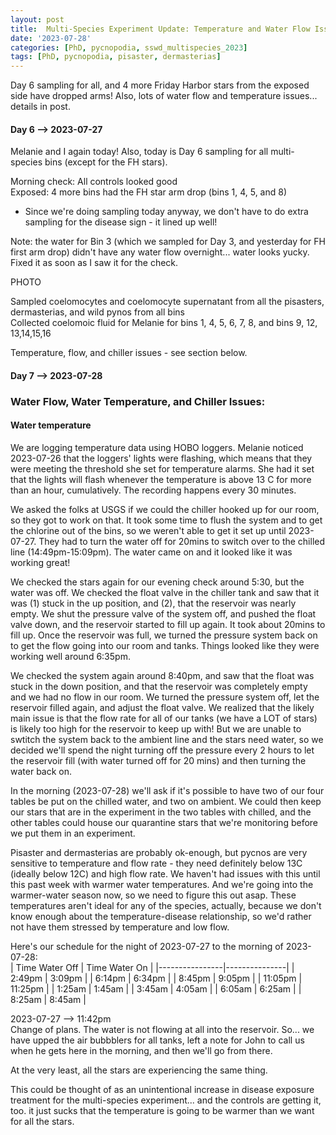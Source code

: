```yaml
---
layout: post
title:  Multi-Species Experiment Update: Temperature and Water Flow Issues; FH Star Disease Progression  
date: '2023-07-28'
categories: [PhD, pycnopodia, sswd_multispecies_2023]
tags: [PhD, pycnopodia, pisaster, dermasterias]
---
```

Day 6 sampling for all, and 4 more Friday Harbor stars from the exposed side have dropped arms! Also, lots of water flow and temperature issues... details in post. 



#### Day 6 --> 2023-07-27
Melanie and I again today! Also, today is Day 6 sampling for all multi-species bins (except for the FH stars).

Morning check:
All controls looked good       
Exposed: 4 more bins had the FH star arm drop (bins 1, 4, 5, and 8)
- Since we're doing sampling today anyway, we don't have to do extra sampling for the disease sign - it lined up well!

Note: the water for Bin 3 (which we sampled for Day 3, and yesterday for FH first arm drop) didn't have any water flow overnight... water looks yucky. Fixed it as soon as I saw it for the check.     

PHOTO

Sampled coelomocytes and coelomocyte supernatant from all the pisasters, dermasterias, and wild pynos from all bins     
Collected coelomoic fluid for Melanie for bins 1, 4, 5, 6, 7, 8, and bins 9, 12, 13,14,15,16    

Temperature, flow, and chiller issues - see section below.

#### Day 7 --> 2023-07-28

### Water Flow, Water Temperature, and Chiller Issues:   
#### Water temperature
We are logging temperature data using HOBO loggers. Melanie noticed 2023-07-26 that the loggers' lights were flashing, which means that they were meeting the threshold she set for temperature alarms. She had it set that the lights will flash whenever the temperature is above 13 C for more than an hour, cumulatively. The recording happens every 30 minutes.

We asked the folks at USGS if we could the chiller hooked up for our room, so they got to work on that. It took some time to flush the system and to get the chlorine out of the bins, so we weren't able to get it set up until 2023-07-27. They had to turn the water off for 20mins to switch over to the chilled line (14:49pm-15:09pm). The water came on and it looked like it was working great!

We checked the stars again for our evening check around 5:30, but the water was off. We checked the float valve in the chiller tank and saw that it was (1) stuck in the up position, and (2), that the reservoir was nearly empty. We shut the pressure valve of the system off, and pushed the float valve down, and the reservoir started to fill up again. It took about 20mins to fill up. Once the reservoir was full, we turned the pressure system back on to get the flow going into our room and tanks. Things looked like they were working well around 6:35pm.

We checked the system again around 8:40pm, and saw that the float was stuck in the down position, and that the reservoir was completely empty and we had no flow in our room. We turned the pressure system off, let the reservoir filled again, and adjust the float valve. We realized that the likely main issue is that the flow rate for all of our tanks (we have a LOT of stars) is likely too high for the reservoir to keep up with! But we are unable to swtitch the system back to the ambient line and the stars need water, so we decided we'll spend the night turning off the pressure every 2 hours to let the reservoir fill (with water turned off for 20 mins) and then turning the water back on.

In the morning (2023-07-28) we'll ask if it's possible to have two of our four tables be put on the chilled water, and two on ambient. We could then keep our stars that are in the experiment in the two tables with chilled, and the other tables could house our quarantine stars that we're monitoring before we put them in an experiment.

Pisaster and dermasterias are probably ok-enough, but pycnos are very sensitive to temperature and flow rate - they need definitely below 13C (ideally below 12C) and high flow rate. We haven't had issues with this until this past week with warmer water temperatures. And we're going into the warmer-water season now, so we need to figure this out asap. These temperatures aren't ideal for any of the species, actually, because we don't know enough about the temperature-disease relationship, so we'd rather not have them stressed by temperature and low flow.

Here's our schedule for the night of 2023-07-27 to the morning of 2023-07-28:         
| Time Water Off | Time Water On |
|----------------|---------------|
| 2:49pm         | 3:09pm        |
| 6:14pm         | 6:34pm        |
| 8:45pm         | 9:05pm        |
| 11:05pm        | 11:25pm       |
| 1:25am         | 1:45am        |
| 3:45am         | 4:05am        |
| 6:05am         | 6:25am        |
| 8:25am         | 8:45am        |

2023-07-27 --> 11:42pm     
Change of plans. The water is not flowing at all into the reservoir. So... we have upped the air bubbblers for all tanks, left a note for John to call us when he gets here in the morning, and then we'll go from there.

At the very least, all the stars are experiencing the same thing.

This could be thought of as an unintentional increase in disease exposure treatment for the multi-species experiment... and the controls are getting it, too. it just sucks that the temperature is going to be warmer than we want for all the stars.
